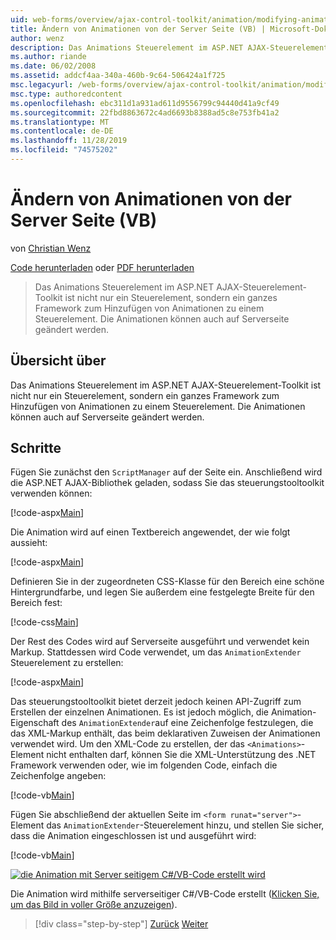 ```yaml
---
uid: web-forms/overview/ajax-control-toolkit/animation/modifying-animations-from-the-server-side-vb
title: Ändern von Animationen von der Server Seite (VB) | Microsoft-Dokumentation
author: wenz
description: Das Animations Steuerelement im ASP.NET AJAX-Steuerelement-Toolkit ist nicht nur ein Steuerelement, sondern ein ganzes Framework zum Hinzufügen von Animationen zu einem Steuerelement. Die Animationen können auch...
ms.author: riande
ms.date: 06/02/2008
ms.assetid: addcf4aa-340a-460b-9c64-506424a1f725
msc.legacyurl: /web-forms/overview/ajax-control-toolkit/animation/modifying-animations-from-the-server-side-vb
msc.type: authoredcontent
ms.openlocfilehash: ebc311d1a931ad611d9556799c94440d41a9cf49
ms.sourcegitcommit: 22fbd8863672c4ad6693b8388ad5c8e753fb41a2
ms.translationtype: MT
ms.contentlocale: de-DE
ms.lasthandoff: 11/28/2019
ms.locfileid: "74575202"
---
```

# <a name="modifying-animations-from-the-server-side-vb"></a>Ändern von Animationen von der Server Seite (VB)

von [Christian Wenz](https://github.com/wenz)

[Code herunterladen](https://download.microsoft.com/download/f/9/a/f9a26acd-8df4-4484-8a18-199e4598f411/Animation9.vb.zip) oder [PDF herunterladen](https://download.microsoft.com/download/6/7/1/6718d452-ff89-4d3f-a90e-c74ec2d636a3/animation9VB.pdf)

> Das Animations Steuerelement im ASP.NET AJAX-Steuerelement-Toolkit ist nicht nur ein Steuerelement, sondern ein ganzes Framework zum Hinzufügen von Animationen zu einem Steuerelement. Die Animationen können auch auf Serverseite geändert werden.

## <a name="overview"></a>Übersicht über

Das Animations Steuerelement im ASP.NET AJAX-Steuerelement-Toolkit ist nicht nur ein Steuerelement, sondern ein ganzes Framework zum Hinzufügen von Animationen zu einem Steuerelement. Die Animationen können auch auf Serverseite geändert werden.

## <a name="steps"></a>Schritte

Fügen Sie zunächst den `ScriptManager` auf der Seite ein. Anschließend wird die ASP.NET AJAX-Bibliothek geladen, sodass Sie das steuerungstooltoolkit verwenden können:

[!code-aspx[Main](modifying-animations-from-the-server-side-vb/samples/sample1.aspx)]

Die Animation wird auf einen Textbereich angewendet, der wie folgt aussieht:

[!code-aspx[Main](modifying-animations-from-the-server-side-vb/samples/sample2.aspx)]

Definieren Sie in der zugeordneten CSS-Klasse für den Bereich eine schöne Hintergrundfarbe, und legen Sie außerdem eine festgelegte Breite für den Bereich fest:

[!code-css[Main](modifying-animations-from-the-server-side-vb/samples/sample3.css)]

Der Rest des Codes wird auf Serverseite ausgeführt und verwendet kein Markup. Stattdessen wird Code verwendet, um das `AnimationExtender` Steuerelement zu erstellen:

[!code-aspx[Main](modifying-animations-from-the-server-side-vb/samples/sample4.aspx)]

Das steuerungstooltoolkit bietet derzeit jedoch keinen API-Zugriff zum Erstellen der einzelnen Animationen. Es ist jedoch möglich, die Animation-Eigenschaft des `AnimationExtender`auf eine Zeichenfolge festzulegen, die das XML-Markup enthält, das beim deklarativen Zuweisen der Animationen verwendet wird. Um den XML-Code zu erstellen, der das `<Animations>`-Element nicht enthalten darf, können Sie die XML-Unterstützung des .NET Framework verwenden oder, wie im folgenden Code, einfach die Zeichenfolge angeben:

[!code-vb[Main](modifying-animations-from-the-server-side-vb/samples/sample5.vb)]

Fügen Sie abschließend der aktuellen Seite im `<form runat="server">`-Element das `AnimationExtender`-Steuerelement hinzu, und stellen Sie sicher, dass die Animation eingeschlossen ist und ausgeführt wird:

[!code-vb[Main](modifying-animations-from-the-server-side-vb/samples/sample6.vb)]

[![die Animation mit Server seitigem C#/VB-Code erstellt wird](modifying-animations-from-the-server-side-vb/_static/image2.png)](modifying-animations-from-the-server-side-vb/_static/image1.png)

Die Animation wird mithilfe serverseitiger C#/VB-Code erstellt ([Klicken Sie, um das Bild in voller Größe anzuzeigen](modifying-animations-from-the-server-side-vb/_static/image3.png)).

> [!div class="step-by-step"]
> [Zurück](triggering-an-animation-in-another-control-vb.md)
> [Weiter](executing-animations-using-client-side-code-vb.md)
